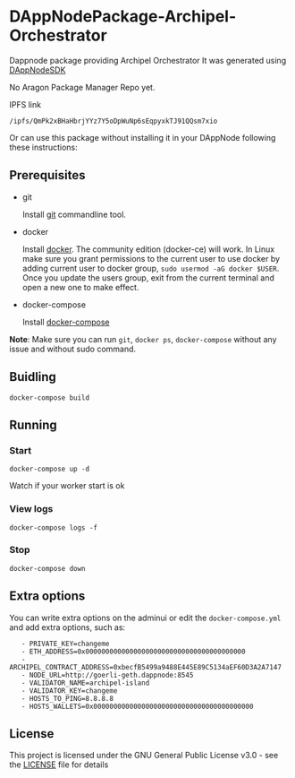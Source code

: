 # DAppNodePackage-Archipel-Orchestrator

Dappnode package providing Archipel Orchestrator
It was generated using [DAppNodeSDK](https://github.com/dappnode/DAppNodeSDK)

No Aragon Package Manager Repo yet.

IPFS link 
```
/ipfs/QmPk2xBHaHbrjYYz7Y5oDpWuNp6sEqpyxkTJ91QQsm7xio
```



Or can use this package without installing it in your DAppNode following these instructions:

## Prerequisites

- git

   Install [git](https://git-scm.com/book/en/v2/Getting-Started-Installing-Git) commandline tool.

- docker

   Install [docker](https://docs.docker.com/engine/installation). The community edition (docker-ce) will work. In Linux make sure you grant permissions to the current user to use docker by adding current user to docker group, `sudo usermod -aG docker $USER`. Once you update the users group, exit from the current terminal and open a new one to make effect.

- docker-compose

   Install [docker-compose](https://docs.docker.com/compose/install)
   
**Note**: Make sure you can run `git`, `docker ps`, `docker-compose` without any issue and without sudo command.


## Buidling

`docker-compose build`

## Running

### Start

`docker-compose up -d`

Watch if your worker start is ok

### View logs

`docker-compose logs -f`

### Stop

`docker-compose down`

## Extra options

You can write extra options on the adminui or edit the `docker-compose.yml` and add extra options, such as:
```
   - PRIVATE_KEY=changeme
   - ETH_ADDRESS=0x0000000000000000000000000000000000000000
   - ARCHIPEL_CONTRACT_ADDRESS=0xbecfB5499a9488E445E89C5134aEF60D3A2A7147
   - NODE_URL=http://goerli-geth.dappnode:8545
   - VALIDATOR_NAME=archipel-island
   - VALIDATOR_KEY=changeme
   - HOSTS_TO_PING=8.8.8.8
   - HOSTS_WALLETS=0x0000000000000000000000000000000000000000
```

## License

This project is licensed under the GNU General Public License v3.0 - see the [LICENSE](LICENSE) file for details

